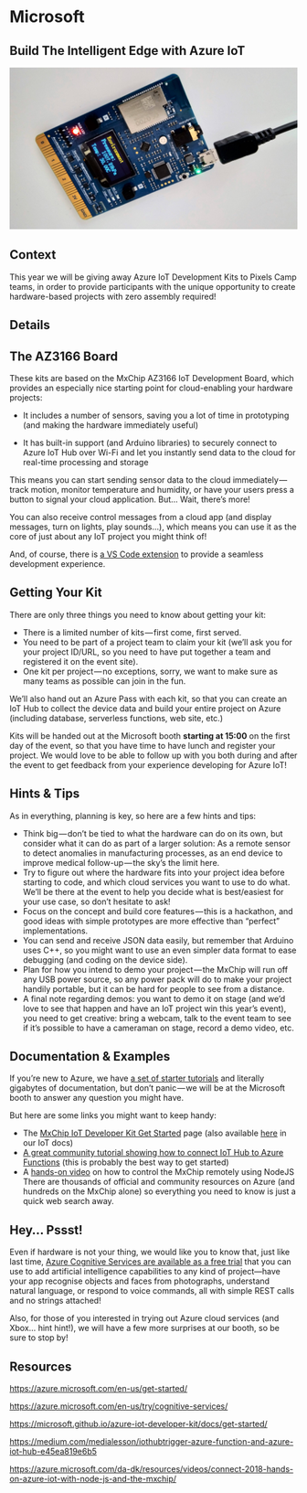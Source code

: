 
# Microsoft

## Build The Intelligent Edge with Azure IoT

![Build The Intelligent Edge with Azure IoT](https://raw.githubusercontent.com/PixelsCamp/hackathon/master/v3.0/assets/microsoft_build-the-intelligent-edge-with-azure-iot.jpg "Build The Intelligent Edge with Azure IoT")

## Context

This year we will be giving away Azure IoT Development Kits to Pixels Camp teams, in order to provide participants with the unique opportunity to create hardware-based projects with zero assembly required!

## Details

## The AZ3166 Board

These kits are based on the MxChip AZ3166 IoT Development Board, which provides an especially nice starting point for cloud-enabling your hardware projects:

* It includes a number of sensors, saving you a lot of time in prototyping (and making the hardware immediately useful)

* It has built-in support (and Arduino libraries) to securely connect to Azure IoT Hub over Wi-Fi and let you instantly send data to the cloud for real-time processing and storage

This means you can start sending sensor data to the cloud immediately — track motion, monitor temperature and humidity, or have your users press a button to signal your cloud application.
But… Wait, there’s more!

You can also receive control messages from a cloud app (and display messages, turn on lights, play sounds…), which means you can use it as the core of just about any IoT project you might think of!

And, of course, there is [a VS Code extension](https://marketplace.visualstudio.com/items?itemName=vsciot-vscode.azure-iot-tools) to provide a seamless development experience.

## Getting Your Kit

There are only three things you need to know about getting your kit:

* There is a limited number of kits — first come, first served.
* You need to be part of a project team to claim your kit (we’ll ask you for your project ID/URL, so you need to have put together a team and registered it on the event site).
* One kit per project — no exceptions, sorry, we want to make sure as many teams as possible can join in the fun.

We’ll also hand out an Azure Pass with each kit, so that you can create an IoT Hub to collect the device data and build your entire project on Azure (including database, serverless functions, web site, etc.)

Kits will be handed out at the Microsoft booth <b>starting at 15:00</b> on the first day of the event, so that you have time to have lunch and register your project. We would love to be able to follow up with you both during and after the event to get feedback from your experience developing for Azure IoT!

## Hints & Tips
As in everything, planning is key, so here are a few hints and tips:

* Think big — don’t be tied to what the hardware can do on its own, but consider what it can do as part of a larger solution: As a remote sensor to detect anomalies in manufacturing processes, as an end device to improve medical follow-up — the sky’s the limit here.
* Try to figure out where the hardware fits into your project idea before starting to code, and which cloud services you want to use to do what. We’ll be there at the event to help you decide what is best/easiest for your use case, so don’t hesitate to ask!
* Focus on the concept and build core features — this is a hackathon, and good ideas with simple prototypes are more effective than “perfect” implementations.
* You can send and receive JSON data easily, but remember that Arduino uses C++, so you might want to use an even simpler data format to ease debugging (and coding on the device side).
* Plan for how you intend to demo your project — the MxChip will run off any USB power source, so any power pack will do to make your project handily portable, but it can be hard for people to see from a distance.
* A final note regarding demos: you want to demo it on stage (and we’d love to see that happen and have an IoT project win this year’s event), you need to get creative: bring a webcam, talk to the event team to see if it’s possible to have a cameraman on stage, record a demo video, etc.

## Documentation & Examples
If you’re new to Azure, we have [a set of starter tutorials](https://azure.microsoft.com/en-us/get-started/) and literally gigabytes of documentation, but don’t panic — we will be at the Microsoft booth to answer any question you might have.

But here are some links you might want to keep handy:

* The [MxChip IoT Developer Kit Get Started](https://microsoft.github.io/azure-iot-developer-kit/docs/get-started/) page (also available [here](https://docs.microsoft.com/en-us/azure/iot-hub/iot-hub-arduino-iot-devkit-az3166-get-started) in our IoT docs)
* [A great community tutorial showing how to connect IoT Hub to Azure Functions](https://medium.com/medialesson/iothubtrigger-azure-function-and-azure-iot-hub-e45ea819e6b5) (this is probably the best way to get started)
* A [hands-on video](https://azure.microsoft.com/da-dk/resources/videos/connect-2018-hands-on-azure-iot-with-node-js-and-the-mxchip/) on how to control the MxChip remotely using NodeJS
There are thousands of official and community resources on Azure (and hundreds on the MxChip alone) so everything you need to know is just a quick web search away.

## Hey… Pssst!

Even if hardware is not your thing, we would like you to know that, just like last time, [Azure Cognitive Services are available as a free trial](https://azure.microsoft.com/en-us/try/cognitive-services/) that you can use to add artificial intelligence capabilities to any kind of project—have your app recognise objects and faces from photographs, understand natural language, or respond to voice commands, all with simple REST calls and no strings attached!

Also, for those of you interested in trying out Azure cloud services (and Xbox… hint hint!), we will have a few more surprises at our booth, so be sure to stop by!

## Resources

https://azure.microsoft.com/en-us/get-started/

https://azure.microsoft.com/en-us/try/cognitive-services/

https://microsoft.github.io/azure-iot-developer-kit/docs/get-started/

https://medium.com/medialesson/iothubtrigger-azure-function-and-azure-iot-hub-e45ea819e6b5

https://azure.microsoft.com/da-dk/resources/videos/connect-2018-hands-on-azure-iot-with-node-js-and-the-mxchip/
